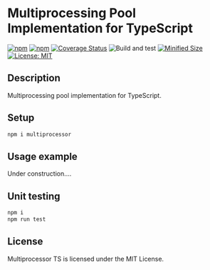 # Multiprocessing Pool Implementation for TypeScript

[![npm](https://img.shields.io/npm/v/multiprocessor.svg)](https://www.npmjs.com/package/multiprocessor)
[![npm](https://img.shields.io/npm/dm/multiprocessor.svg?style=flat)](https://www.npmjs.com/package/multiprocessor)
[![Coverage Status](https://coveralls.io/repos/github/Smoren/multiprocessor-ts/badge.svg?branch=master&rand=222)](https://coveralls.io/github/Smoren/multiprocessor-ts?branch=master)
![Build and test](https://github.com/Smoren/multiprocessor-ts/actions/workflows/test.yml/badge.svg)
[![Minified Size](https://badgen.net/bundlephobia/minzip/multiprocessor)](https://bundlephobia.com/result?p=multiprocessor)
[![License: MIT](https://img.shields.io/badge/License-MIT-yellow.svg)](https://opensource.org/licenses/MIT)

Description
-----------

Multiprocessing pool implementation for TypeScript.

Setup
-----

```bash
npm i multiprocessor
```

Usage example
-------------

Under construction....

Unit testing
------------

```bash
npm i
npm run test
```

License
-------

Multiprocessor TS is licensed under the MIT License.
